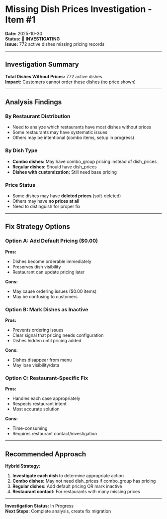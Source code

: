# Missing Dish Prices Investigation - Item #1

**Date:** 2025-10-30  
**Status:** 🔄 **INVESTIGATING**  
**Issue:** 772 active dishes missing pricing records

---

## Investigation Summary

**Total Dishes Without Prices:** 772 active dishes  
**Impact:** Customers cannot order these dishes (no price shown)

---

## Analysis Findings

### By Restaurant Distribution
- Need to analyze which restaurants have most dishes without prices
- Some restaurants may have systematic issues
- Others may be intentional (combo items, setup in progress)

### By Dish Type
- **Combo dishes:** May have combo_group pricing instead of dish_prices
- **Regular dishes:** Should have dish_prices
- **Dishes with customization:** Still need base pricing

### Price Status
- Some dishes may have **deleted prices** (soft-deleted)
- Others may have **no prices at all**
- Need to distinguish for proper fix

---

## Fix Strategy Options

### Option A: Add Default Pricing ($0.00)
**Pros:**
- Dishes become orderable immediately
- Preserves dish visibility
- Restaurant can update pricing later

**Cons:**
- May cause ordering issues ($0.00 items)
- May be confusing to customers

### Option B: Mark Dishes as Inactive
**Pros:**
- Prevents ordering issues
- Clear signal that pricing needs configuration
- Dishes hidden until pricing added

**Cons:**
- Dishes disappear from menu
- May lose visibility/data

### Option C: Restaurant-Specific Fix
**Pros:**
- Handles each case appropriately
- Respects restaurant intent
- Most accurate solution

**Cons:**
- Time-consuming
- Requires restaurant contact/investigation

---

## Recommended Approach

**Hybrid Strategy:**
1. **Investigate each dish** to determine appropriate action
2. **Combo dishes:** May not need dish_prices if combo_group has pricing
3. **Regular dishes:** Add default pricing OR mark inactive
4. **Restaurant contact:** For restaurants with many missing prices

---

**Investigation Status:** In Progress  
**Next Steps:** Complete analysis, create fix migration

